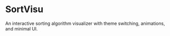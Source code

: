 # SortVisu
An interactive sorting algorithm visualizer with theme switching, animations, and minimal UI.
